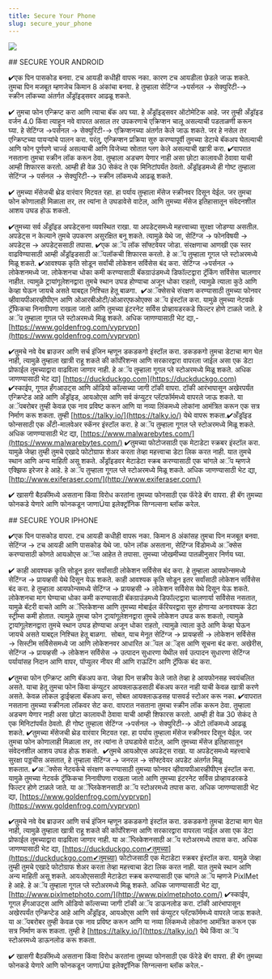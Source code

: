 ```yaml
---
title: Secure Your Phone
slug: secure_your_phone
---
```


![](/images/coverchap_3.jpg)


<div class="SECPHONE_H2" markdown="1">## SECURE YOUR ANDROID</div>




✔एक पिन पासकोड बनवा. टच आयडी कधीही वापरू नका. कारण टच आयडीला छेडले जाऊ शकते. तुमचा पिन मजबूत म्हणजेच किमान 8 अंकांचा बनवा. हे तुम्हाला सेटिंग्ज →पर्सनल → सेक्युरिटी-→ स्क्रीन लॉकच्या अंतर्गत अँड्रॉइड्सवर आढळू शकते.  

✔ तुमचा फोन एन्क्रिप्ट करा आणि त्याचा बॅक अप घ्या. हे अँड्रॉइड्सवर ऑटोमेटिक आहे. जर तुम्ही अँड्रॉइड वर्जन 4.0 किंवा त्याहून नवे वापरत असाल तर उपकरणाचे एक्रिप्शन चालू असल्याची पडताळणी करून घ्या. हे  सेटिंग्ज →पर्सनल → सेक्युरिटी-→ एक्रिप्शनच्या अंतर्गत केले जाऊ शकते. जर हे नसेल तर एन्क्रिप्टच्या पायऱ्यांचे पालन करा. परंतु, एन्क्रिप्शन प्रक्रिया सुरु करण्यापूर्वी तुमच्या डेटाचे बॅकअप घेतल्याची आणि फोन पूर्णपणे चार्ज्ड असल्याची आणि विजेच्या स्रोतात प्लग केले असल्याची खात्री करा.    ✔वापरात नसताना तुमचा स्क्रीन लॉक करून ठेवा. तुम्हाला अडचण येणार नाही असा छोटा कालावधी ठेवावा याची आम्ही शिफारस करतो. आम्ही ही वेळ 30 सेकंद ते एक मिनिटांपर्यंत ठेवतो. अँड्रॉइडमध्ये ही गोष्ट तुम्हाला सेटिंग्ज → पर्सनल → सेक्युरिटी-→ स्क्रीन लॉकमध्ये आढळू शकते. 

✔ तुमच्या मॅसेजची थ्रेड वारंवार मिटवत रहा. हा पर्याय तुम्हाला मॅसेज स्क्रीनवर दिसून येईल. जर तुमचा फोन कोणालाही मिळाला तर, तर त्यांना ते उघडावेसे वाटेल, आणि तुमच्या मॅसेज इतिहासातून संवेदनशील आशय उघड होऊ शकतो.


✔तुमच्या सर्व अँड्रॉइड अपडेट्सना व्यवस्थित राखा. या अपडेट्समध्ये महत्त्वाच्या सुरक्षा जोडण्या असतील. अपडेट्स न केल्याने तुमचे उपकरण असुरक्षित बनू शकते. त्यामुळे येथे जा, सेटिंग्ज → फोनविषयी → अपडेट्स → अपडेट्ससाठी तपासा. ✔एक अॅप लॉक सॉफ्टवेयर जोडा. संरक्षणाचा आणखी एक स्तर वाढविण्यासाठी आम्ही अँड्रॉइडसाठी अॅपलॉकची शिफारस करतो. हे अॅप तुम्हाला गूगल प्ले स्टोअरमध्ये मिळू शकते. ✔आवश्यक कृति सोडून सर्वांची लोकेशन सर्विसेस बंद करा. सेटिंग्ज →पर्सनल → लोकेशनमध्ये जा. लोकेशनचा धोका कमी करण्यासाठी बॅकग्राउंडमध्ये डिफॉल्टद्वारा ट्रॅकिंग सर्विसेस चालणार नाहीत. त्यामुळे ट्रायांगूलेशनद्वारा तुमचे स्थान उघड होण्याचा अजून धोका राहतो, त्यामुळे त्याला कुठे आणि केव्हा घेऊन जायचे असते याबद्दल निश्चित हेतू बाळगा.  ✔अॅक्सेसचे संरक्षण करण्यासाठी तुमच्या फोनवर व्हीवायपीआरव्हीपीएन आणि ओआरबीओटी/ओआरएफओएक्स अॅप इंस्टॉल करा. यामुळे तुमच्या नेटवर्क ट्रॅफिकचा निनावीपणा राखला जातो आणि तुमच्या इंटरनेट सर्विस प्रोव्हायडरकडे फिल्टर होणे टाळले जाते. हे अॅप तुम्हाला गूगल प्ले स्टोअरमध्ये मिळू शकते. अधिक जाणण्यासाठी भेट द्या,- [https://www.goldenfrog.com/vyprvpn](https://www.goldenfrog.com/vyprvpn)


✔तुमचे नवे वेब ब्राउजर आणि सर्च इंजिन म्हणून डकडकगो इंस्टॉल करा. डकडकगो तुमचा डेटाचा माग घेत नाही, त्यामुळे तुम्हाला खात्री राहू शकते की कॉर्पोरेशन्स आणि सरकारद्वारा वापरला जाईल असा एक डेटा प्रोफाईल तुमच्याद्वारा वाढविला जाणार नाही. हे अॅप तुम्हाला गूगल प्ले स्टोअरमध्ये मिळू शकते. अधिक जाणण्यासाठी भेट द्या] [https://duckduckgo.com](https://duckduckgo.com)  ✔स्काईप, गूगल हँगआउट्स आणि ऑडियो कॉल्सच्या जागी टॉकी वापरा. टॉकी आरंभापासून अखेरपर्यंत एन्क्रिप्टेड आहे आणि अँड्रॉइड, आयओएस आणि सर्व कंप्युटर प्लॅटफॉर्ममध्ये वापरले जाऊ शकते. या अॅपबरोबर तुम्ही केवळ एक नाव प्रविष्ट करून आणि या नव्या लिंकमध्ये लोकांना आमंत्रित करून एक सत्र निर्माण करू शकता. तुम्ही [https://talky.io/](https://talky.io/) येथे वापरू शकता.✔अँड्रॉइड फोन्ससाठी एक अँटी-मालवेअर स्कॅनर इंस्टॉल करा. हे अॅप तुम्हाला गूगल प्ले स्टोअरमध्ये मिळू शकते. अधिक जाणण्यासाठी भेट द्या, [https://www.malwarebytes.com/](https://www.malwarebytes.com/)  ✔तुमच्या फोटोजसाठी एक मेटाडेटा स्क्रबर इंस्टॉल करा. यामुळे जेव्हा तुम्ही तुमचे एखादे फोटोग्राफ शेअर करता तेव्हा महत्त्वाचा डेटा लिक करत नाही. यात तुमचे स्थान आणि अन्य माहिती असू शकते. अँड्रॉइडवर मेटाडेटा स्क्रब करण्यासाठी एक चांगले अॅप म्हणजे एक्झिफ इरेजर हे आहे. हे अॅप तुम्हाला गूगल प्ले स्टोअरमध्ये मिळू शकते. अधिक जाणण्यासाठी भेट द्या, [http://www.exiferaser.com/](http://www.exiferaser.com/)

✔ खासगी बैठकींमध्ये असताना किंवा विरोध करतांना तुमच्या फोनसाठी एक फॅरेडे बॅग वापरा. ही बॅग तुमच्या फोनकडे येणारे आणि फोनकडून जाणाÚया इलेक्ट्रॉनिक सिग्नल्सना ब्लॉक करेल.

<div class="SECPHONE_H2" markdown="1">## SECURE YOUR IPHONE</div>




✔एक पिन पासकोड वापरा. टच आयडी कधीही वापरू नका. किमान 8 अंकांसह तुमचा पिन मजबूत बनवा. सेटिंग्ज → टच आयडी आणि पासकोड येथे जा. फोन लॉक असताना, सेटिंग्ज विंडोमध्ये अॅक्सेस करण्यासाठी कोणते आयओएस अॅप्स आहेत ते तपासा. तुमच्या जोखमीच्या पातळीनुसार निर्णय घ्या. 

✔ काही आवश्यक कृति सोडून इतर सर्वांसाठी लोकेशन सर्विसेस बंद करा. हे तुम्हाला आयफोन्समध्ये सेटिंग्ज → प्रायव्हसी येथे दिसून येऊ शकते. काही आवश्यक कृति सोडून इतर सर्वांसाठी लोकेशन सर्विसेस बंद करा. हे तुम्हाला आयफोन्समध्ये सेटिंग्ज → प्रायव्हसी → लोकेशन सर्विसेस येथे दिसून येऊ शकते. लोकेशनचा माग घेण्याचा धोका कमी करण्यासाठी बॅकग्राउंडमध्ये डिफॉल्टद्वारा चालणार्या सर्विसेस नसतात, यामुळे बॅटरी वाचते आणि अॅप्लिकेशन्स आणि तुमच्या मोबाईल कॅरियरद्वारा सुरु होणाऱ्या अनावश्यक डेटा स्ट्रीम्स कमी होतात. त्यामुळे तुमचा फोन ट्रायांगूलेशनद्वारा तुमचे लोकेशन उघड करू शकतो, त्यामुळे ट्रायांगूलेशनद्वारा तुमचे स्थान उघड होण्याचा अजून धोका राहतो, त्यामुळे त्याला कुठे आणि केव्हा घेऊन जायचे असते याबद्दल निश्चित हेतू बाळगा.  सोबत, याच मेनूत सेटिंग्ज → प्रायव्हसी → लोकेशन सर्विसेस → सिस्टीम सर्विसेसमध्ये जा आणि लोकेशनवर आधारित अॅपल अॅड्स आणि सूचना बंद करा. अखेरीस, सेटिंग्ज → प्रायव्हसी → लोकेशन सर्विसेस → उत्पादन सुधारणा येथील सर्व उत्पादन सुधारणा सेटिंग्ज पर्यायांसह निदान आणि वापर, पॉप्युलर नीयर मी आणि राऊटिंग आणि ट्रॅफिक बंद करा.


✔तुमचा फोन एन्क्रिप्ट आणि बॅकअप करा. जेव्हा पिन सक्रीय केले जाते तेव्हा हे आयफोनसह स्वयंचलित असते. याचा हेतू तुमचा फोन किंवा कंप्युटर आयक्लाऊडसाठी बॅकअप करत नाही याची केवळ खात्री करणे असते. केवळ लोकल ड्राईव्हला बॅकअप करा, सोबत आयक्लाऊडसह पासवर्ड स्टोअर करू नका. ✔वापरात नसताना तुमच्या स्क्रीनला लॉकवर सेट करा. वापरात नसताना तुमचा स्क्रीन लॉक करून ठेवा. तुम्हाला अडचण येणार नाही असा छोटा कालावधी ठेवावा याची आम्ही शिफारस करतो. आम्ही ही वेळ 30 सेकंद ते एक मिनिटांपर्यंत ठेवतो. ही गोष्ट तुम्हाला सेटिंग्ज →पर्सनल → सेक्युरिटी-→ ऑटो लॉकमध्ये आढळू शकते. ✔तुमच्या मॅसेजची थ्रेड वारंवार मिटवत रहा. हा पर्याय तुम्हाला मॅसेज स्क्रीनवर दिसून येईल. जर तुमचा फोन कोणालाही मिळाला तर, तर त्यांना ते उघडावेसे वाटेल, आणि तुमच्या मॅसेज इतिहासातून संवेदनशील आशय उघड होऊ शकतो.   ✔तुमचे आयओएस अपडेट्स राखा. या अपडेट्समध्ये महत्त्वाचे सुरक्षा पड्डचीस असतात, हे तुम्हाला सेटिंग्ज → जनरल → सॉफ्टवेयर अपडेट अंतर्गत मिळू शकतात. ✔अॅक्सेस नेटवर्कचे संरक्षण करण्यासाठी तुमच्या फोनवर व्हीवायपीआरव्हीपीएन इंस्टॉल करा. यामुळे तुमच्या नेटवर्क ट्रॅफिकचा निनावीपणा राखला जातो आणि तुमच्या इंटरनेट सर्विस प्रोव्हायडरकडे फिल्टर होणे टाळले जाते. या अॅप्लिकेशनसाठी अॅप स्टोअरमध्ये तपास करा. अधिक जाणण्यासाठी भेट द्या, [https://www.goldenfrog.com/vyprvpn](https://www.goldenfrog.com/vyprvpn)


✔तुमचे नवे वेब ब्राउजर आणि सर्च इंजिन म्हणून डकडकगो इंस्टॉल करा. डकडकगो तुमचा डेटाचा माग घेत नाही, त्यामुळे तुम्हाला खात्री राहू शकते की कॉर्पोरेशन्स आणि सरकारद्वारा वापरला जाईल असा एक डेटा प्रोफाईल तुमच्याद्वारा वाढविला जाणार नाही.  या अॅप्लिकेशनसाठी अॅप स्टोअरमध्ये तपास करा. अधिक जाणण्यासाठी भेट द्या, [https://duckduckgo.com✔तुमच्या](https://duckduckgo.com✔तुमच्या) फोटोजसाठी एक मेटाडेटा स्क्रबर इंस्टॉल करा. यामुळे जेव्हा तुम्ही तुमचे एखादे फोटोग्राफ शेअर करता तेव्हा महत्त्वाचा डेटा लिक करत नाही. यात तुमचे स्थान आणि अन्य माहिती असू शकते. आयओएससाठी मेटाडेटा स्क्रब करण्यासाठी एक चांगले अॅप म्हणजे PixlMet  हे आहे. हे अॅप तुम्हाला गूगल प्ले स्टोअरमध्ये मिळू शकते. अधिक जाणण्यासाठी भेट द्या, [http://www.pixlmetphoto.com/](http://www.pixlmetphoto.com/) ✔स्काईप, गूगल हँगआउट्स आणि ऑडियो कॉल्सच्या जागी टॉकी अॅप डाऊनलोड करा. टॉकी आरंभापासून अखेरपर्यंत एन्क्रिप्टेड आहे आणि अँड्रॉइड, आयओएस आणि सर्व कंप्युटर प्लॅटफॉर्ममध्ये वापरले जाऊ शकते. या अॅपबरोबर तुम्ही केवळ एक नाव प्रविष्ट करून आणि या नव्या लिंकमध्ये लोकांना आमंत्रित करून एक सत्र निर्माण करू शकता. तुम्ही हे [https://talky.io/](https://talky.io/) येथे किंवा अॅप स्टोअरमध्ये डाऊनलोड करू शकता.

✔ खासगी बैठकींमध्ये असताना किंवा विरोध करतांना तुमच्या फोनसाठी एक फॅरेडे बॅग वापरा. ही बॅग तुमच्या फोनकडे येणारे आणि फोनकडून जाणाÚया इलेक्ट्रॉनिक सिग्नल्सना ब्लॉक करेल.-